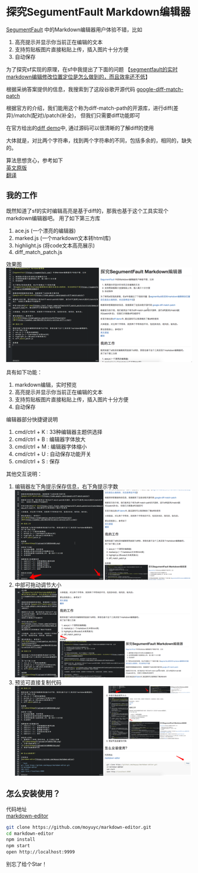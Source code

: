 # 探究SegumentFault Markdown编辑器

[SegumentFault](https://segmentfault.com/) 中的Markdown编辑器用户体验不错，比如

1. 高亮提示并显示你当前正在编辑的文本
2. 支持剪贴板图片直接粘贴上传，插入图片十分方便
3. 自动保存

为了探究sf实现的原理，在sf中我提出了下面的问题
【[segmentfault的实时markdown编辑修改位置定位是怎么做到的，而且效率还不低](https://segmentfault.com/q/1010000006166048)】

根据采纳答案提供的信息，我搜索到了这段谷歌开源代码 [google-diff-match-patch](https://code.google.com/p/google-diff-match-patch/)

根据官方的介绍，我们能用这个称为diff-match-path的开源库，进行diff(差异)/match(配对)/patch(补全)， 但我们只需要diff功能即可

在官方给出的[diff demo](https://neil.fraser.name/software/diff_match_patch/svn/trunk/demos/demo_diff.html)中, 通过源码可以很清晰的了解diff的使用

大体就是，对比两个字符串，找到两个字符串的不同，包括多余的，相同的，缺失的。

算法思想贪心，参考如下  
[英文原版](http://simplygenius.net/Article/DiffTutorial1)  
[翻译](http://yaowhat.com/2014/07/21/entry-version-diff-1.html)

## 我的工作

既然知道了sf的实时编辑高亮是基于diff的，那我也基于这个工具实现个markdown编辑器吧。 
用了如下第三方库
1. ace.js (一个漂亮的编辑器)
2. marked.js (一个markdown文本转html库)
3. highlight.js (将code文本高亮展示)
4. diff_match_patch.js

效果图
![ClipboardImage](/upload/1471093544488.png)

具有如下功能：
1. markdown编辑，实时预览
2. 高亮提示并显示你当前正在编辑的文本
3. 支持剪贴板图片直接粘贴上传，插入图片十分方便
4. 自动保存

编辑器部分快捷键说明
1. cmd/ctrl + K : 33种编辑器主题供选择
2. cmd/ctrl + B : 编辑器字体放大
3. cmd/ctrl + M : 编辑器字体缩小
4. cmd/ctrl + U : 自动保存功能开关
5. cmd/ctrl + S : 保存

其他交互说明：
1. 编辑器左下角提示保存信息，右下角提示字数
 ![ClipboardImage](/upload/1471093917303.png)
2. 中部可拖动调节大小
![ClipboardImage](/upload/1471094067216.png)
3. 预览可直接复制代码
![ClipboardImage](/upload/1471095177629.png)

## 怎么安装使用？

代码地址  
[markdown-editor](https://github.com/moyuyc/markdown-editor)

```sh
git clone https://github.com/moyuyc/markdown-editor.git
cd markdown-editor
npm install
npm start
open http://localhost:9999
```

别忘了给个Star！

